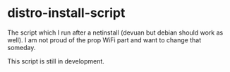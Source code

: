 # distro-install-script

The script which I run after a netinstall (devuan but debian should work as well).
I am not proud of the prop WiFi part and want to change that someday.

This script is still in development.